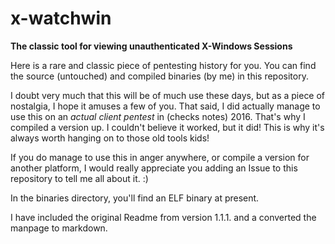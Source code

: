 # x-watchwin
**The classic tool for viewing unauthenticated X-Windows Sessions**

Here is a rare and classic piece of pentesting history for you.
You can find the source (untouched) and compiled binaries (by me) in this repository.

I doubt very much that this will be of much use these days, but as a piece of nostalgia, I hope it amuses a few of you. That said, I did actually manage to use this on an *actual client pentest* in (checks notes) 2016. That's why I compiled a version up. I couldn't believe it worked, but it did! This is why it's always worth hanging on to those old tools kids!

If you do manage to use this in anger anywhere, or compile a version for another platform, I would really appreciate you adding an Issue to this repository to tell me all about it. :)

In the binaries directory, you'll find an ELF binary at present.

I have included the original Readme from version 1.1.1. and a converted the manpage to markdown.



